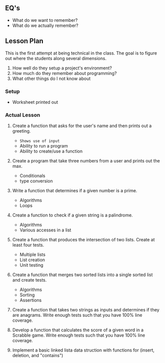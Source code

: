 ## EQ's

- What do we want to remember?
- What do we actually remember?

## Lesson Plan

This is the first attempt at being technical in the class. The goal is to
figure out where the students along several dimensions.

1. How well do they setup a project's environment?
2. How much do they remember about programming?
3. What other things do I not know about

### Setup

- Worksheet printed out

### Actual Lesson

1. Create a function that asks for the user's name and then prints out a greeting.
    - `Shows use of input`
    - Ability to run a program
    - Ability to create/use a function

2. Create a program that take three numbers from a user and prints out the max.
    - Conditionals
    - type conversion

3. Write a function that determines if a given number is a prime.
    - Algorithms
    - Loops

4. Create a function to check if a given string is a palindrome.
    - Algorithms
    - Various accesses in a list

5. Create a function that produces the intersection of two lists. Create at
   least four tests.
    - Multiple lists
    - List creation
    - Unit testing

6. Create a function that merges two sorted lists into a single sorted list and
   create tests.
    - Algorithms
    - Sorting
    - Assertions

7. Create a function that takes two strings as inputs and determines if they are
   anagrams. Write enough tests such that you have 100% line coverage.

8. Develop a function that calculates the score of a given word in a Scrabble
   game. Write enough tests such that you have 100% line coverage.

9. Implement a basic linked lista data struction with functions for (insert,
   deletion, and "contains")
